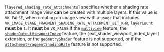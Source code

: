 [`layered_shading_rate_attachments`] specifies whether a shading rate
    attachment image view  **can**  be created with multiple layers.
    If this value is `VK_FALSE`, when creating an image view with a
    `usage` that includes
    `VK_IMAGE_USAGE_FRAGMENT_SHADING_RATE_ATTACHMENT_BIT_KHR`,
    `layerCount` **must**  be `1`.
    It  **must**  be `VK_FALSE` if
    the [`multiview`](https://www.khronos.org/registry/vulkan/specs/1.3-extensions/html/vkspec.html#features-multiview) feature,
    the [`shaderOutputViewportIndex`](https://www.khronos.org/registry/vulkan/specs/1.3-extensions/html/vkspec.html#features-shaderOutputViewportIndex) feature,
    the `[`ext_shader_viewport_index_layer`]` extension,
or
    the [`geometryShader`](https://www.khronos.org/registry/vulkan/specs/1.3-extensions/html/vkspec.html#features-geometryShader) feature is not
    supported, or if the [`attachmentFragmentShadingRate`](https://www.khronos.org/registry/vulkan/specs/1.3-extensions/html/vkspec.html#features-attachmentFragmentShadingRate) feature is not supported.